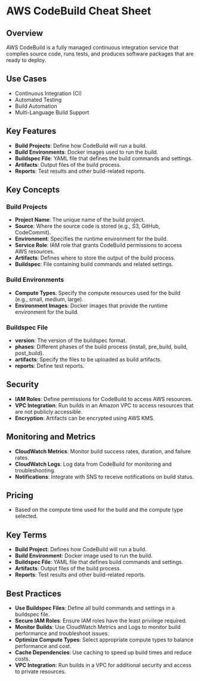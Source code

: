 # AWS CodeBuild Cheat Sheet

## Overview
AWS CodeBuild is a fully managed continuous integration service that compiles source code, runs tests, and produces software packages that are ready to deploy.

## Use Cases
- Continuous Integration (CI)
- Automated Testing
- Build Automation
- Multi-Language Build Support

## Key Features
- **Build Projects**: Define how CodeBuild will run a build.
- **Build Environments**: Docker images used to run the build.
- **Buildspec File**: YAML file that defines the build commands and settings.
- **Artifacts**: Output files of the build process.
- **Reports**: Test results and other build-related reports.

## Key Concepts

### Build Projects
- **Project Name**: The unique name of the build project.
- **Source**: Where the source code is stored (e.g., S3, GitHub, CodeCommit).
- **Environment**: Specifies the runtime environment for the build.
- **Service Role**: IAM role that grants CodeBuild permissions to access AWS resources.
- **Artifacts**: Defines where to store the output of the build process.
- **Buildspec**: File containing build commands and related settings.

### Build Environments
- **Compute Types**: Specify the compute resources used for the build (e.g., small, medium, large).
- **Environment Images**: Docker images that provide the runtime environment for the build.

### Buildspec File
- **version**: The version of the buildspec format.
- **phases**: Different phases of the build process (install, pre_build, build, post_build).
- **artifacts**: Specify the files to be uploaded as build artifacts.
- **reports**: Define test reports.

## Security
- **IAM Roles**: Define permissions for CodeBuild to access AWS resources.
- **VPC Integration**: Run builds in an Amazon VPC to access resources that are not publicly accessible.
- **Encryption**: Artifacts can be encrypted using AWS KMS.

## Monitoring and Metrics
- **CloudWatch Metrics**: Monitor build success rates, duration, and failure rates.
- **CloudWatch Logs**: Log data from CodeBuild for monitoring and troubleshooting.
- **Notifications**: Integrate with SNS to receive notifications on build status.

## Pricing
- Based on the compute time used for the build and the compute type selected.

## Key Terms
- **Build Project**: Defines how CodeBuild will run a build.
- **Build Environment**: Docker image used to run the build.
- **Buildspec File**: YAML file that defines build commands and settings.
- **Artifacts**: Output files of the build process.
- **Reports**: Test results and other build-related reports.

## Best Practices
- **Use Buildspec Files**: Define all build commands and settings in a buildspec file.
- **Secure IAM Roles**: Ensure IAM roles have the least privilege required.
- **Monitor Builds**: Use CloudWatch Metrics and Logs to monitor build performance and troubleshoot issues.
- **Optimize Compute Types**: Select appropriate compute types to balance performance and cost.
- **Cache Dependencies**: Use caching to speed up build times and reduce costs.
- **VPC Integration**: Run builds in a VPC for additional security and access to private resources.

